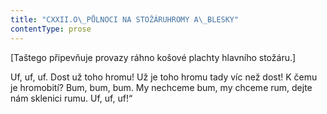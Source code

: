 ```yaml
---
title: "CXXII.O\_PŮLNOCI NA STOŽÁRUHROMY A\_BLESKY"
contentType: prose
---
```


\[Taštego připevňuje provazy ráhno košové plachty hlavního stožáru.\]

Uf, uf, uf. Dost už toho hromu! Už je toho hromu tady víc než dost! K čemu je hromobití? Bum, bum, bum. My nechceme bum, my chceme rum, dejte nám sklenici rumu. Uf, uf, uf!“
